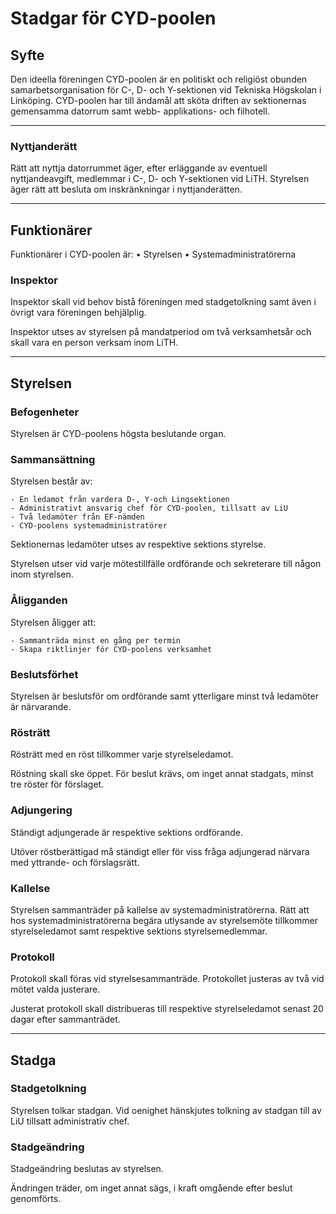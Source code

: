 # Stadgar för CYD-poolen

## Syfte

Den ideella föreningen CYD-poolen är en politiskt och religiöst obunden samarbetsorganisation för C-, D- och Y-sektionen vid Tekniska Högskolan i Linköping.
CYD-poolen har till ändamål att sköta driften av sektionernas gemensamma datorrum samt webb- applikations- och filhotell.

---------

### Nyttjanderätt

Rätt att nyttja datorrummet äger, efter erläggande av eventuell nyttjandeavgift, medlemmar i C-, D- och Y-sektionen vid LiTH.
Styrelsen äger rätt att besluta om inskränkningar i nyttjanderätten.

---------

## Funktionärer

Funktionärer i CYD-poolen är:
•	Styrelsen
•	Systemadministratörerna

### Inspektor

Inspektor skall vid behov bistå föreningen med stadgetolkning samt även i övrigt vara föreningen behjälplig.

Inspektor utses av styrelsen på mandatperiod om två verksamhetsår och skall vara en person verksam inom LiTH. 

---------

## Styrelsen

### Befogenheter

Styrelsen är CYD-poolens högsta beslutande organ. 

### Sammansättning

Styrelsen består av:
	
	- En ledamot från vardera D-, Y-och Lingsektionen 
	- Administrativt ansvarig chef för CYD-poolen, tillsatt av LiU
	- Två ledamöter från EF-nämden
	- CYD-poolens systemadministratörer
	

Sektionernas ledamöter utses av respektive sektions styrelse. 

Styrelsen utser vid varje mötestillfälle ordförande och sekreterare till någon inom styrelsen.

### Åligganden

Styrelsen åligger att:

	- Sammanträda minst en gång per termin
	- Skapa riktlinjer för CYD-poolens verksamhet

### Beslutsförhet

Styrelsen är beslutsför om ordförande samt ytterligare minst två ledamöter är närvarande.

### Rösträtt
Rösträtt med en röst tillkommer varje styrelseledamot.

Röstning skall ske öppet. För beslut krävs, om inget annat stadgats, minst tre röster för förslaget.

###	Adjungering

Ständigt adjungerade är respektive sektions ordförande.

Utöver röstberättigad må ständigt eller för viss fråga adjungerad närvara med yttrande- och förslagsrätt.

###	Kallelse
Styrelsen sammanträder på kallelse av systemadministratörerna. Rätt att hos systemadministratörerna begära utlysande av styrelsemöte tillkommer styrelseledamot samt respektive sektions styrelsemedlemmar.

###	Protokoll

Protokoll skall föras vid styrelsesammanträde. Protokollet justeras av två vid mötet valda justerare.

Justerat protokoll skall distribueras till respektive styrelseledamot senast 20 dagar efter sammanträdet.

---------

## Stadga

### Stadgetolkning

Styrelsen tolkar stadgan. Vid oenighet hänskjutes tolkning av stadgan till av LiU tillsatt administrativ chef.

### Stadgeändring
Stadgeändring beslutas av styrelsen. 

Ändringen träder, om inget annat sägs, i kraft omgående efter beslut genomförts.
